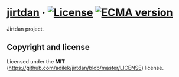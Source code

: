 [jirtdan](http://jirtdan.org) · [![License](https://img.shields.io/github/license/adilek/jirtdan.svg)](https://github.com/adilek/jirtdan/blob/master/LICENSE) [![ECMA version](https://img.shields.io/badge/ECMAScript-%202015-brightgreen.svg)](https://www.ecma-international.org/ecma-262/6.0/ECMA-262.pdf)
======

Jirtdan project.

## Copyright and license

Licensed under the **MIT** (https://github.com/adilek/jirtdan/blob/master/LICENSE) license.
